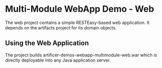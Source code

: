 # Multi-Module WebApp Demo - Web

The web project contains a simple RESTEasy-based web application.  It depends on the artifacts project for its domain objects.

## Using the Web Application

The project builds artificer-demos-webapp-multimodule-web.war which is directly deployable into any Java application server.
